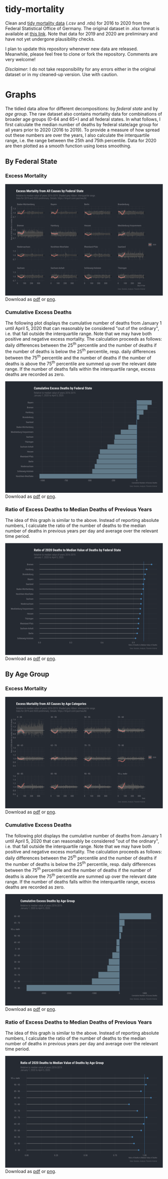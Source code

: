 # tidy-mortality

Clean and [tidy mortality data](data/tidy/) (.csv and .rds) for 2016 to 2020 from the Federal Statistical Office of Germany. The original dataset in .xlsx format is available at [this link](https://www.destatis.de/DE/Themen/Gesellschaft-Umwelt/Bevoelkerung/Sterbefaelle-Lebenserwartung/Tabellen/sonderauswertung-sterbefaelle.html?nn=209016). Note that data for 2019 and 2020 are preliminary and have not yet undergone plausibility checks.

I plan to update this repository whenever new data are released. Meanwhile, please feel free to clone or fork the repository. Comments are very welcome!

*Disclaimer*: I do not take responsibility for any errors either in the original dataset or in my cleaned-up version. Use with caution.

# Graphs

The tidied data allow for different decompositions: by *federal state* and by *age group*. The raw dataset also contains mortality data for combinations of broader age groups (0-64 and 65+) and all federal states. In what follows, I first calculate the median number of deaths by federal state/age group for all years prior to 2020 (2016 to 2019). To provide a measure of how spread out these numbers are over the years, I also calculate the interquartile range, i.e. the range between the 25th and 75th percentile. Data for 2020 are then plotted as a smooth function using loess smoothing.

## By Federal State

### Excess Mortality

![Excess Mortality by Federal State Relative to Median of 2016 to 2019](graphs/excess_mortality_state_median.png)
Download as [pdf](graphs/excess_mortality_state_median.pdf) or [png](graphs/excess_mortality_state_median.png).

### Cumulative Excess Deaths

The following plot displays the cumulative number of deaths from January 1 until April 5, 2020 that can reasonably be considered "out of the ordinary", i.e. that fall outside the interquartile range. Note that we may have both positive and negative excess mortality. The calculation proceeds as follows: daily differences between the 25<sup>th</sup> percentile and the number of deaths if the number of deaths is below the 25<sup>th</sup> percentile, resp. daily differences between the 75<sup>th</sup> percentile and the number of deaths if the number of deaths is above the 75<sup>th</sup> percentile are summed up over the relevant date range. If the number of deaths falls within the interquartile range, excess deaths are recorded as zero.

![Cumulative Excess Deaths by Federal State Relative to Median of 2016 to 2019](graphs/cum_excess_mortality_state_median.png)
Download as [pdf](graphs/cum_excess_mortality_state_median.pdf) or [png](graphs/cum_excess_mortality_state_median.png).

### Ratio of Excess Deaths to Median Deaths of Previous Years

The idea of this graph is similar to the above. Instead of reporting absolute numbers, I calculate the ratio of the number of deaths to the median number of deaths in previous years per day and average over the relevant time period.

![Ratio of Deaths by Federal State Relative to Median of 2016 to 2019](graphs/ratio_excess_mortality_state_median.png)
Download as [pdf](graphs/ratio_excess_mortality_state_median.pdf) or [png](graphs/ratio_excess_mortality_state_median.png).

## By Age Group

### Excess Mortality

![Excess Mortality by Age Group Relative to Median of 2016 to 2019](graphs/excess_mortality_age_median.png)
Download as [pdf](graphs/excess_mortality_age_median.pdf) or [png](graphs/excess_mortality_age_median.png).

### Cumulative Excess Deaths

The following plot displays the cumulative number of deaths from January 1 until April 5, 2020 that can reasonably be considered "out of the ordinary", i.e. that fall outside the interquartile range. Note that we may have both positive and negative excess mortality. The calculation proceeds as follows: daily differences between the 25<sup>th</sup> percentile and the number of deaths if the number of deaths is below the 25<sup>th</sup> percentile, resp. daily differences between the 75<sup>th</sup> percentile and the number of deaths if the number of deaths is above the 75<sup>th</sup> percentile are summed up over the relevant date range. If the number of deaths falls within the interquartile range, excess deaths are recorded as zero.

![Cumulative Excess Deaths by Age Group Relative to Median of 2016 to 2019](graphs/cum_excess_mortality_age_median.png)
Download as [pdf](graphs/cum_excess_mortality_age_median.pdf) or [png](graphs/cum_excess_mortality_age_median.png).

### Ratio of Excess Deaths to Median Deaths of Previous Years

The idea of this graph is similar to the above. Instead of reporting absolute numbers, I calculate the ratio of the number of deaths to the median number of deaths in previous years per day and average over the relevant time period.

![Ratio of Deaths by Age Group Relative to Median of 2016 to 2019](graphs/ratio_excess_mortality_age_median.png)
Download as [pdf](graphs/ratio_excess_mortality_age_median.pdf) or [png](graphs/ratio_excess_mortality_age_median.png).